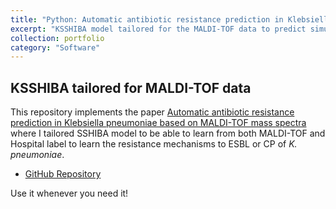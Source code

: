 ```yaml
---
title: "Python: Automatic antibiotic resistance prediction in Klebsiella pneumoniae based on MALDI-TOF mass spectra"
excerpt: "KSSHIBA model tailored for the MALDI-TOF data to predict simultanously from which hospital is the data coming from and the resistance mechanism of every bacteria to ESBL or CP."
collection: portfolio
category: "Software"
---
```


## KSSHIBA tailored for MALDI-TOF data
This repository implements the paper [Automatic antibiotic resistance prediction in Klebsiella pneumoniae based on MALDI-TOF mass spectra](https://www.biorxiv.org/content/10.1101/2021.10.04.463058)
where I tailored SSHIBA model to be able to learn from both MALDI-TOF and Hospital label to learn the resistance mechanisms to ESBL or CP of _K. pneumoniae_. 

* [GitHub Repository](https://github.com/aguerrerolopez/RMPrediction)

Use it whenever you need it!
